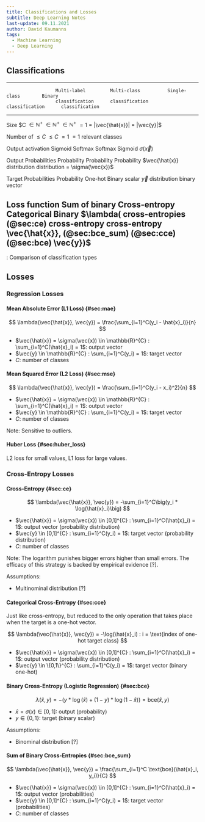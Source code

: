 ```yaml
---
title: Classifications and Losses
subtitle: Deep Learning Notes
last-update: 09.11.2021
author: David Kaumanns
tags:
  - Machine Learning
  - Deep Learning
---
```



## Classifications

--------------------------------------------------------------------------------------------------
                      Multi-label         Multi-class          Single-class        Binary
                      classification      classification       classification      classification
--------------------- ------------------- -------------------- ------------------- ---------------
Size $C               $\in \mathbb{N}^+$  $\in \mathbb{N}^+$   $\in \mathbb{N}^+$  $= 1$
= |\vec{\hat{x}}|
= |\vec{y}|$

Number of             $\leq C$            $\leq C$             $= 1$               $= 1$
relevant
classes

Output activation     Sigmoid             Softmax              Softmax             Sigmoid
$\sigma(\vec{x})$

Output                Probabilities       Probability          Probability         Probability
$\vec{\hat{x}}                            distribution         distribution
= \sigma(\vec{x})$

Target                Probabilities       Probability          One-hot             Binary scalar
$\vec{y}$                                 distribution         binary vector

Loss function         Sum of binary       Cross-entropy        Categorical         Binary
$\lambda(             cross-entropies     (@sec:ce)            cross-entropy       cross-entropy
\vec{\hat{x}},        (@sec:bce_sum)                           (@sec:cce)          (@sec:bce)
\vec{y})$
--------------------------------------------------------------------------------------------------

: Comparison of classification types


## Losses

### Regression Losses

#### Mean Absolute Error (L1 Loss) {#sec:mae}

$$
\lambda(\vec{\hat{x}}, \vec{y})
= \frac{\sum_{i=1}^C(y_i - \hat{x}_i)}{n}
$$

- $\vec{\hat{x}} = \sigma(\vec{x}) \in \mathbb{R}^{C} : \sum_{i=1}^C(\hat{x}_i) = 1$: output vector
- $\vec{y} \in \mathbb{R}^{C} : \sum_{i=1}^C(y_i) = 1$: target vector
- $C$: number of classes


#### Mean Squared Error (L2 Loss) {#sec:mse}

$$
\lambda(\vec{\hat{x}}, \vec{y})
= \frac{\sum_{i=1}^C(y_i - x_i)^2}{n}
$$

- $\vec{\hat{x}} = \sigma(\vec{x}) \in \mathbb{R}^{C} : \sum_{i=1}^C(\hat{x}_i) = 1$: output vector
- $\vec{y} \in \mathbb{R}^{C} : \sum_{i=1}^C(y_i) = 1$: target vector
- $C$: number of classes

Note: Sensitive to outliers.


#### Huber Loss {#sec:huber_loss}

L2 loss for small values, L1 loss for large values.


### Cross-Entropy Losses

#### Cross-Entropy {#sec:ce}

$$
\lambda(\vec{\hat{x}}, \vec{y})
= -\sum_{i=1}^C\big(y_i * \log(\hat{x}_i)\big)
$$

- $\vec{\hat{x}} = \sigma(\vec{x}) \in [0,1]^{C} : \sum_{i=1}^C(\hat{x}_i) = 1$: output vector (probability distribution)
- $\vec{y} \in [0,1]^{C} : \sum_{i=1}^C(y_i) = 1$: target vector (probability distribution)
- $C$: number of classes

Note: The logarithm punishes bigger errors higher than small errors.
The efficacy of this strategy is backed by empirical evidence [?].

Assumptions:

- Multinominal distribution [?]


#### Categorical Cross-Entropy {#sec:cce}

Just like cross-entropy, but reduced to the only operation that takes place when the target is a one-hot vector.

$$
\lambda(\vec{\hat{x}}, \vec{y})
= -\log(\hat{x}_i)
: i = \text{index of one-hot target class}
$$

- $\vec{\hat{x}} = \sigma(\vec{x}) \in [0,1]^{C}   : \sum_{i=1}^C(\hat{x}_i) = 1$: output vector (probability distribution)
- $\vec{y} \in \{0,1\}^{C} : \sum_{i=1}^C(y_i) = 1$: target vector (binary one-hot)


#### Binary Cross-Entropy (Logistic Regression) {#sec:bce}

$$
\lambda(\hat{x}, y)
= -\big(
  y * \log(\hat{x})
    + (1-y) * \log(1-\hat{x})
\big)
= \text{bce}(\hat{x}, y)
$$

- $\hat{x} = \sigma(x) \in [0,1]$: output (probability)
- $y \in \{0,1\}$: target (binary scalar)

Assumptions:

- Binominal distribution [?]


#### Sum of Binary Cross-Entropies {#sec:bce_sum}

$$
\lambda(\vec{\hat{x}}, \vec{y})
= \frac{\sum_{i=1}^C \text{bce}(\hat{x}_i, y_i)}{C}
$$

- $\vec{\hat{x}} = \sigma(\vec{x}) \in [0,1]^{C} : \sum_{i=1}^C(\hat{x}_i) = 1$: output vector (probabilities)
- $\vec{y} \in [0,1]^{C} : \sum_{i=1}^C(y_i) = 1$: target vector (probabilities)
- $C$: number of classes
